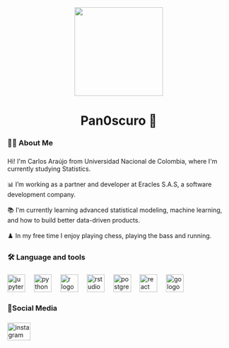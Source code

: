 <div align="center">
  <img height="200" src="https://external-content.duckduckgo.com/iu/?u=http%3A%2F%2Fimageshack.us%2Fa%2Fimg829%2F7830%2Fgriffinh.gif&f=1&nofb=1&ipt=ca197370258dcfc89739719792a7c708318c298df83099b76e221eb7d279b128"  />
</div>

###

<h1 align="center">Pan0scuro 🍞</h1>

###

<h3 align="left">👩‍💻  About Me</h3>

###

<p align="left">Hi! I'm Carlos Araújo from Universidad Nacional de Colombia, where I'm currently studying Statistics.<br><br>📊 I’m working as a partner and developer at Eracles S.A.S, a software development company.<br><br>📚 I'm currently learning advanced statistical modeling, machine learning, and how to build better data-driven products.<br><br>♟️ In my free time I enjoy playing chess, playing the bass and running.</p>

###

<h3 align="left">🛠 Language and tools</h3>

###

<div align="left">
  <img src="https://cdn.jsdelivr.net/gh/devicons/devicon/icons/jupyter/jupyter-original.svg" height="40" alt="jupyter logo"  />
  <img width="12" />
  <img src="https://cdn.jsdelivr.net/gh/devicons/devicon/icons/python/python-original.svg" height="40" alt="python logo"  />
  <img width="12" />
  <img src="https://cdn.jsdelivr.net/gh/devicons/devicon/icons/r/r-original.svg" height="40" alt="r logo"  />
  <img width="12" />
  <img src="https://cdn.jsdelivr.net/gh/devicons/devicon/icons/rstudio/rstudio-original.svg" height="40" alt="rstudio logo"  />
  <img width="12" />
  <img src="https://cdn.jsdelivr.net/gh/devicons/devicon/icons/postgresql/postgresql-original.svg" height="40" alt="postgresql logo"  />
  <img width="12" />
  <img src="https://cdn.jsdelivr.net/gh/devicons/devicon/icons/react/react-original.svg" height="40" alt="react logo"  />
  <img width="12" />
  <img src="https://cdn.jsdelivr.net/gh/devicons/devicon/icons/go/go-original.svg" height="40" alt="go logo"  />
</div>

###

<h3 align="left">📱Social Media</h3>

###

<div align="left">
  <a href="https://www.instagram.com/pan0scuro/" target="_blank">
    <img src="https://raw.githubusercontent.com/maurodesouza/profile-readme-generator/master/src/assets/icons/social/instagram/default.svg" width="52" height="40" alt="instagram logo"  />
  </a>
</div>

###
